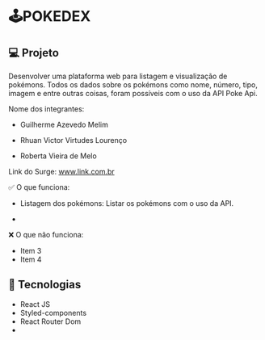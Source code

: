 # 🕹POKEDEX 


## 💻 Projeto

 Desenvolver uma plataforma web para listagem e visualização de pokémons. Todos os dados sobre os pokémons como nome, número, tipo, imagem e entre outras coisas, foram possíveis com o uso da API Poke Api.

Nome dos integrantes: 

- Guilherme Azevedo Melim

- Rhuan Victor Virtudes Lourenço

- Roberta Vieira de Melo

Link do Surge: www.link.com.br

✅ O que funciona:
- Listagem dos pokémons: Listar os pokémons com o uso da API.

 - 

❌ O que não funciona: 
- Item 3
- Item 4

## 🚀 Tecnologias

- React JS
- Styled-components
- React Router Dom
- 